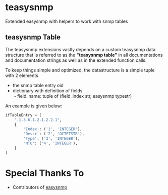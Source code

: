 # teasysnmp
Extended easysnmp with helpers to work with snmp tables


## teasysnmp Table
The teasysnmp extensions vastly depends on a custom teasysnmp data structure that is referred to as the __"teasysnmp table"__ in all documentations and documentation strings as well as in the extended function calls.

To keep things simple and optimized, the datastructure is a simple tuple with 2 elements
- the snmp table entry oid
- dictionary with definition of fields\
  - field_name: tuple of (field_index str, easysnmp typestr)

An example is given below:
```python
ifTableEntry = (
    ".1.3.6.1.2.1.2.2.1",
    {
        'Index': ('1', 'INTEGER'),
        'Descr': ('2', 'OCTETSTR'),
        'Type': ('3', 'INTEGER'),
        'MTU': ('4', 'INTEGER'),
    }
)
```

# Special Thanks To
- Contributors of [easysnmp](https://github.com/kamakazikamikaze/easysnmp.git "easysnmp")
